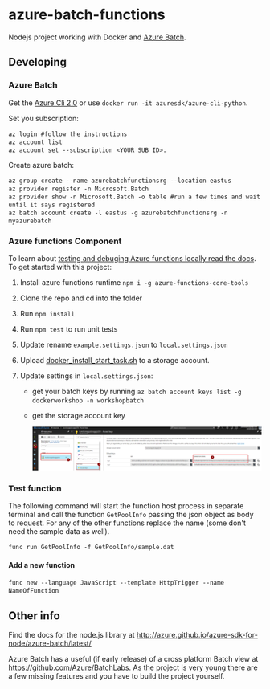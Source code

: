# azure-batch-functions
Nodejs project working with Docker and [Azure Batch](https://azure.microsoft.com/en-us/services/batch/).

## Developing

### Azure Batch
Get the [Azure Cli 2.0](https://docs.microsoft.com/en-us/cli/azure/overview) or use ```docker run -it azuresdk/azure-cli-python```.

Set you subscription:

```
az login #follow the instructions
az account list
az account set --subscription <YOUR SUB ID>.  
```

Create azure batch:

```
az group create --name azurebatchfunctionsrg --location eastus
az provider register -n Microsoft.Batch
az provider show -n Microsoft.Batch -o table #run a few times and wait until it says registered
az batch account create -l eastus -g azurebatchfunctionsrg -n myazurebatch
```

### Azure functions Component
To learn about [testing and debuging Azure functions locally read the docs](https://docs.microsoft.com/en-us/azure/azure-functions/functions-run-local).  To get started with this project:

1. Install azure functions runtime ```npm i -g azure-functions-core-tools```
2. Clone the repo and cd into the folder
3. Run ```npm install```
4. Run ```npm test``` to run unit tests
5. Update rename  ```example.settings.json``` to ```local.settings.json```
6. Upload [docker_install_start_task.sh](docker/docker_install_start_task.sh) to a storage account.
7. Update settings in ```local.settings.json```:

    - get your batch keys by running ```az batch account keys list -g dockerworkshop -n workshopbatch```
    - get the storage account key

        ![get your storage keys in azure portal](/Assets/storage-keys-howto.png)

### Test function
The following command will start the function host process in separate terminal and call the function ```GetPoolInfo``` passing the json object as body to request.  For any of the other functions replace the name (some don't need the sample data as well). 

```
func run GetPoolInfo -f GetPoolInfo/sample.dat
```

#### Add a new function

```
func new --language JavaScript --template HttpTrigger --name NameOfFunction
```

## Other info
Find the docs for the node.js library at http://azure.github.io/azure-sdk-for-node/azure-batch/latest/

Azure Batch has a useful (if early release) of a cross platform Batch view at https://github.com/Azure/BatchLabs.  As the project is very young there are a few missing features and you have to build the project yourself.
